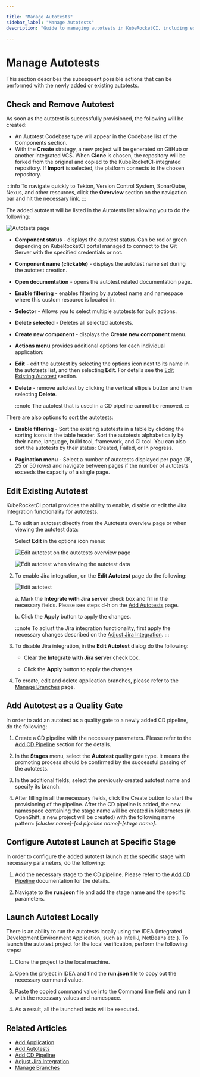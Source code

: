 ```yaml
---

title: "Manage Autotests"
sidebar_label: "Manage Autotests"
description: "Guide to managing autotests in KubeRocketCI, including editing, integrating with Jira, and adding as quality gates in CI/CD workflows."

---
```

<!-- markdownlint-disable MD025 -->

# Manage Autotests

<head>
  <link rel="canonical" href="https://docs.kuberocketci.io/docs/user-guide/autotest/" />
</head>

This section describes the subsequent possible actions that can be performed with the newly added or existing autotests.

## Check and Remove Autotest

As soon as the autotest is successfully provisioned, the following will be created:

* An Autotest Codebase type will appear in the Codebase list of the Components section.
* With the **Create** strategy, a new project will be generated on GitHub or another integrated VCS. When **Clone** is chosen, the repository will be forked from the original and copied to the KubeRocketCI-integrated repository. If **Import** is selected, the platform connects to the chosen repository.

:::info
  To navigate quickly to Tekton, Version Control System, SonarQube, Nexus, and other resources, click the **Overview** section on the navigation bar and hit the necessary link.
:::

The added autotest will be listed in the Autotests list allowing you to do the following:

![Autotests page](../assets/user-guide/components/components-manage-components-menu.png "Autotests page")

* **Component status** - displays the autotest status. Can be red or green depending on KubeRocketCI portal managed to connect to the Git Server with the specified credentials or not.
* **Component name (clickable)** - displays the autotest name set during the autotest creation.
* **Open documentation** - opens the autotest related documentation page.
* **Enable filtering** - enables filtering by autotest name and namespace where this custom resource is located in.
* **Selector** - Allows you to select multiple autotests for bulk actions.
* **Delete selected** - Deletes all selected autotests.
* **Create new component** - displays the **Create new component** menu.
* **Actions menu** provides additional options for each individual application:
* **Edit** - edit the autotest by selecting the options icon next to its name in the autotests list, and then selecting **Edit**. For details see the [Edit Existing Autotest](#edit-existing-autotest) section.
* **Delete** - remove autotest by clicking the vertical ellipsis button and then selecting **Delete**.

  :::note
    The autotest that is used in a CD pipeline cannot be removed.
  :::

There are also options to sort the autotests:

* **Enable filtering** - Sort the existing autotests in a table by clicking the sorting icons in the table header. Sort the autotests alphabetically by their name, language, build tool, framework, and CI tool. You can also sort the autotests by their status: Created, Failed, or In progress.

* **Pagination menu** - Select a number of autotests displayed per page (15, 25 or 50 rows)  and navigate between pages if the number of autotests exceeds the capacity of a single page.

## Edit Existing Autotest

KubeRocketCI portal provides the ability to enable, disable or edit the Jira Integration functionality for autotests.

1. To edit an autotest directly from the Autotests overview page or when viewing the autotest data:

      Select **Edit** in the options icon menu:

      ![Edit autotest on the autotests overview page](../assets/user-guide/components/autotests/autotests-manage-components-codebase-edit-1.png "Edit autotest on the autotests overview page")

      ![Edit autotest when viewing the autotest data](../assets/user-guide/components/autotests/autotests-manage-components-codebase-edit-2.png "Edit autotest when viewing the autotest data")

2. To enable Jira integration, on the **Edit Autotest** page do the following:

    ![Edit autotest](../assets/user-guide/components/autotests/autotests-manage-edit-codebase-autotests.png "Edit library")

    a. Mark the **Integrate with Jira server** check box and fill in the necessary fields. Please see steps d-h on the [Add Autotests](add-autotest.md) page.

    b. Click the **Apply** button to apply the changes.

    :::note
      To adjust the Jira integration functionality, first apply the necessary changes described on the [Adjust Jira Integration](../operator-guide/project-management-and-reporting/jira-integration.md).
    :::

3. To disable Jira integration, in the **Edit Autotest** dialog do the following:

    * Clear the **Integrate with Jira server** check box.

    * Click the **Apply** button to apply the changes.

4. To create, edit and delete application branches, please refer to the [Manage Branches](../user-guide/manage-branches.md) page.

## Add Autotest as a Quality Gate

In order to add an autotest as a quality gate to a newly added CD pipeline, do the following:

1. Create a CD pipeline with the necessary parameters. Please refer to the [Add CD Pipeline](add-cd-pipeline.md) section for the details.

2. In the **Stages** menu, select the **Autotest** quality gate type. It means the promoting process should be confirmed by the successful passing of the autotests.

3. In the additional fields, select the previously created autotest name and specify its branch.

4. After filling in all the necessary fields, click the Create button to start the provisioning of the pipeline. After the CD pipeline is added, the new namespace containing the stage name will be created in Kubernetes (in OpenShift, a new project will be created) with the following name pattern: _[cluster name]-[cd pipeline name]-[stage name]_.

## Configure Autotest Launch at Specific Stage

In order to configure the added autotest launch at the specific stage with necessary parameters, do the following:

1. Add the necessary stage to the CD pipeline. Please refer to the [Add CD Pipeline](add-cd-pipeline.md) documentation for the details.

2. Navigate to the **run.json** file and add the stage name and the specific parameters.

## Launch Autotest Locally

There is an ability to run the autotests locally using the IDEA (Integrated Development Environment Application, such as IntelliJ, NetBeans etc.). To launch the autotest project for the local verification, perform the following steps:

1. Clone the project to the local machine.

2. Open the project in IDEA and find the **run.json** file to copy out the necessary command value.

3. Paste the copied command value into the Command line field and run it with the necessary values and namespace.

4. As a result, all the launched tests will be executed.

## Related Articles

* [Add Application](add-application.md)
* [Add Autotests](add-autotest.md)
* [Add CD Pipeline](add-cd-pipeline.md)
* [Adjust Jira Integration](../operator-guide/project-management-and-reporting/jira-integration.md)
* [Manage Branches](../user-guide/manage-branches.md)
